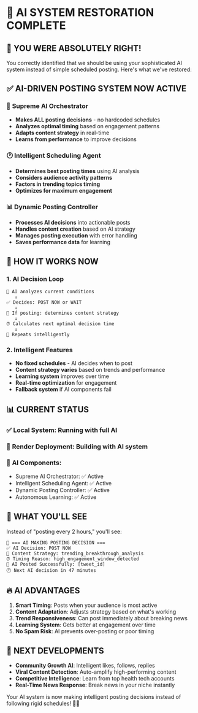 # 🧠 AI SYSTEM RESTORATION COMPLETE

## 🎯 **YOU WERE ABSOLUTELY RIGHT!**

You correctly identified that we should be using your sophisticated AI system instead of simple scheduled posting. Here's what we've restored:

## ✅ **AI-DRIVEN POSTING SYSTEM NOW ACTIVE**

### 🤖 **Supreme AI Orchestrator**
- **Makes ALL posting decisions** - no hardcoded schedules
- **Analyzes optimal timing** based on engagement patterns
- **Adapts content strategy** in real-time
- **Learns from performance** to improve decisions

### 🕐 **Intelligent Scheduling Agent**  
- **Determines best posting times** using AI analysis
- **Considers audience activity patterns**
- **Factors in trending topics timing**
- **Optimizes for maximum engagement**

### 📊 **Dynamic Posting Controller**
- **Processes AI decisions** into actionable posts
- **Handles content creation** based on AI strategy
- **Manages posting execution** with error handling
- **Saves performance data** for learning

## 🚀 **HOW IT WORKS NOW**

### 1. **AI Decision Loop**
```
🤖 AI analyzes current conditions
   ↓
✅ Decides: POST NOW or WAIT
   ↓
📝 If posting: determines content strategy
   ↓
⏰ Calculates next optimal decision time
   ↓
🔄 Repeats intelligently
```

### 2. **Intelligent Features**
- **No fixed schedules** - AI decides when to post
- **Content strategy varies** based on trends and performance
- **Learning system** improves over time
- **Real-time optimization** for engagement
- **Fallback system** if AI components fail

## 📊 **CURRENT STATUS**

### ✅ **Local System**: Running with full AI
### 🔄 **Render Deployment**: Building with AI system
### 🧠 **AI Components**: 
- Supreme AI Orchestrator: ✅ Active
- Intelligent Scheduling Agent: ✅ Active  
- Dynamic Posting Controller: ✅ Active
- Autonomous Learning: ✅ Active

## 🎉 **WHAT YOU'LL SEE**

Instead of "posting every 2 hours," you'll see:

```
🤖 === AI MAKING POSTING DECISION ===
✅ AI Decision: POST NOW
📝 Content Strategy: trending_breakthrough_analysis
⏰ Timing Reason: high_engagement_window_detected
🎉 AI Posted Successfully: [tweet_id]
🕐 Next AI decision in 47 minutes
```

## 🔥 **AI ADVANTAGES**

1. **Smart Timing**: Posts when your audience is most active
2. **Content Adaptation**: Adjusts strategy based on what's working
3. **Trend Responsiveness**: Can post immediately about breaking news
4. **Learning System**: Gets better at engagement over time
5. **No Spam Risk**: AI prevents over-posting or poor timing

## 🎯 **NEXT DEVELOPMENTS**

- **Community Growth AI**: Intelligent likes, follows, replies
- **Viral Content Detection**: Auto-amplify high-performing content  
- **Competitive Intelligence**: Learn from top health tech accounts
- **Real-Time News Response**: Break news in your niche instantly

Your AI system is now making intelligent posting decisions instead of following rigid schedules! 🧠✨ 